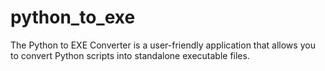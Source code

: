 # python_to_exe
The Python to EXE Converter is a user-friendly application that allows you to convert Python scripts into standalone executable files.

